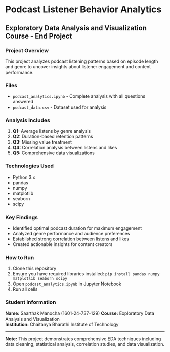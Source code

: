 # Podcast Listener Behavior Analytics

##  Exploratory Data Analysis and Visualization Course - End Project

### Project Overview
This project analyzes podcast listening patterns based on episode length and genre to uncover insights about listener engagement and content performance.

###  Files
- `podcast_analytics.ipynb` - Complete analysis with all questions answered
- `podcast_data.csv` - Dataset used for analysis

###  Analysis Includes
1. **Q1:** Average listens by genre analysis
2. **Q2:** Duration-based retention patterns
3. **Q3:** Missing value treatment
4. **Q4:** Correlation analysis between listens and likes
5. **Q5:** Comprehensive data visualizations

###  Technologies Used
- Python 3.x
- pandas
- numpy
- matplotlib
- seaborn
- scipy

###  Key Findings
- Identified optimal podcast duration for maximum engagement
- Analyzed genre performance and audience preferences
- Established strong correlation between listens and likes
- Created actionable insights for content creators

###  How to Run
1. Clone this repository
2. Ensure you have required libraries installed: `pip install pandas numpy matplotlib seaborn scipy`
3. Open `podcast_analytics.ipynb` in Jupyter Notebook
4. Run all cells

###  Student Information
**Name:** Saarthak Manocha (1601-24-737-129)
**Course:** Exploratory Data Analysis and Visualization  
**Institution:** Chaitanya Bharathi Institute of Technology

---

**Note:** This project demonstrates comprehensive EDA techniques including data cleaning, statistical analysis, correlation studies, and data visualization.
```
